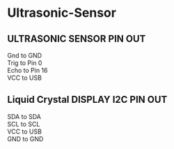 # Ultrasonic-Sensor

ULTRASONIC SENSOR PIN OUT
-------------------------
Gnd to GND\
Trig to Pin 0\
Echo to Pin 16\
VCC to USB

Liquid Crystal DISPLAY I2C PIN OUT
----------------------------------
SDA to SDA\
SCL to SCL\
VCC to USB\
GND to GND
